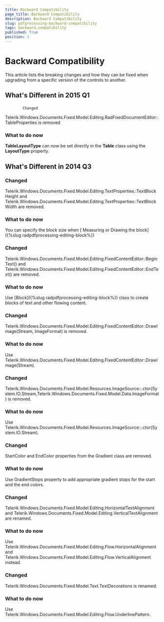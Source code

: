 ```yaml
---
title: Backward Compatibility
page_title: Backward Compatibility
description: Backward Compatibility
slug: pdfprocessing-backward-compatibility
tags: backward,compatibility
published: True
position: 1
---
```


# Backward Compatibility



This article lists the breaking changes and how they can be fixed when upgrading from a specific version of the controls to another.
      

## What's Different in 2015 Q1

### 
            Changed
          

Telerik.Windows.Documents.Fixed.Model.Editing.RadFixedDocumentEditor::TableProperties is removed
            

### What to do now

__TableLayoutType__ can now be set directly in the __Table__ class using the __LayoutType__ property.
            

## What's Different in 2014 Q3

### Changed

Telerik.Windows.Documents.Fixed.Model.Editing.TextProperties::TextBlockHeight and Telerik.Windows.Documents.Fixed.Model.Editing.TextProperties::TextBlockWidth are removed.

### What to do now

You can specify the block size when [ Measuring or Drawing the block]({%slug radpdfprocessing-editing-block%})

### Changed

Telerik.Windows.Documents.Fixed.Model.Editing.FixedContentEditor::BeginText() and	Telerik.Windows.Documents.Fixed.Model.Editing.FixedContentEditor::EndText() are removed.
            

### What to do now

Use [Block]({%slug radpdfprocessing-editing-block%}) class to create blocks of text and other flowing content.
            

### Changed

Telerik.Windows.Documents.Fixed.Model.Editing.FixedContentEditor::DrawImage(Stream, ImageFormat) is removed.
            

### What to do now

Use Telerik.Windows.Documents.Fixed.Model.Editing.FixedContentEditor::DrawImage(Stream).
            

### Changed

Telerik.Windows.Documents.Fixed.Model.Resources.ImageSource::.ctor(System.IO.Stream,Telerik.Windows.Documents.Fixed.Model.Data.ImageFormat) is removed.
            

### What to do now

Use Telerik.Windows.Documents.Fixed.Model.Resources.ImageSource::.ctor(System.IO.Stream).
            

### Changed

StartColor and EndColor properties from the Gradient class are removed.
            

### What to do now

Use GradientStops property to add appropriate gradient stops for the start and the end colors.
            

### Changed

Telerik.Windows.Documents.Fixed.Model.Editing.HorizontalTextAlignment and Telerik.Windows.Documents.Fixed.Model.Editing.VerticalTextAlignment are renamed.
            

### What to do now

Use Telerik.Windows.Documents.Fixed.Model.Editing.Flow.HorizontalAlignment and Telerik.Windows.Documents.Fixed.Model.Editing.Flow.VerticalAlignment instead.
            

### Changed

Telerik.Windows.Documents.Fixed.Model.Text.TextDecorations is renamed.
            

### What to do now

Use Telerik.Windows.Documents.Fixed.Model.Editing.Flow.UnderlinePattern.
            
